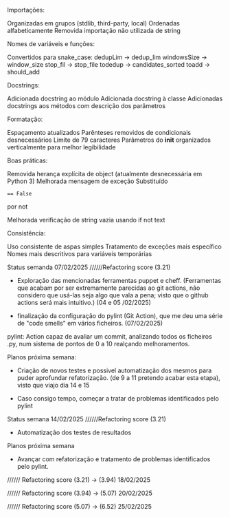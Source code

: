Importações:

Organizadas em grupos (stdlib, third-party, local)
Ordenadas alfabeticamente
Removida importação não utilizada de string


Nomes de variáveis e funções:

Convertidos para snake_case: dedupLim → dedup_lim
windowsSize → window_size
stop_fil → stop_file
todedup → candidates_sorted
toadd → should_add


Docstrings:

Adicionada docstring ao módulo
Adicionada docstring à classe
Adicionadas docstrings aos métodos com descrição dos parâmetros


Formatação:

Espaçamento atualizados
Parênteses removidos de condicionais desnecessários
Limite de 79 caracteres
Parâmetros do __init__ organizados verticalmente para melhor legibilidade


Boas práticas:

Removida herança explícita de object (atualmente desnecessária em Python 3)
Melhorada mensagem de exceção
Substituído

    == False
por
    not

Melhorada verificação de string vazia usando if not text


Consistência:

Uso consistente de aspas simples
Tratamento de exceções mais específico
Nomes mais descritivos para variáveis temporárias




Status semanda 07/02/2025   //////Refactoring score (3.21)

- Exploração das mencionadas ferramentas puppet e cheff.
(Ferramentas que acabam por ser extremamente parecidas ao git actions, não considero que usá-las seja algo que vala a pena; visto que o github actions será mais intuitivo.) (04 e 05 /02/2025)

- finalização da configuração do pylint (Git Action), que me deu uma série de "code smells" em vários ficheiros. (07/02/2025)

pylint: Action capaz de avaliar um commit, analizando todos os ficheiros .py, num sistema de pontos de 0 a 10 realçando melhoramentos.

Planos próxima semana:

- Criação de novos testes e possivel automatização dos mesmos para puder aprofundar refatorização.
  (de 9 a 11 pretendo acabar esta etapa), visto que viajo dia 14 e 15

- Caso consigo tempo, começar a tratar de problemas identificados pelo pylint

Status semana 14/02/2025   //////Refactoring score (3.21)

- Automatização dos testes de resultados

Planos próxima semana

- Avançar com refatorização e tratamento de problemas identificados pelo pylint.



////// Refactoring score (3.21) -> (3.94) 18/02/2025


////// Refactoring score (3.94) -> (5.07) 20/02/2025


////// Refactoring score (5.07) -> (6.52) 25/02/2025
